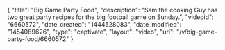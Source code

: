 {
    "title": "Big Game Party Food",
    "description": "Sam the cooking Guy has two great party recipes for the big football game on Sunday.",
    "videoid": "6660572",
    "date_created": "1444528083",
    "date_modified": "1454089626",
    "type": "captivate",
    "layout": "video",
    "url": "\/v\/big-game-party-food\/6660572"
}